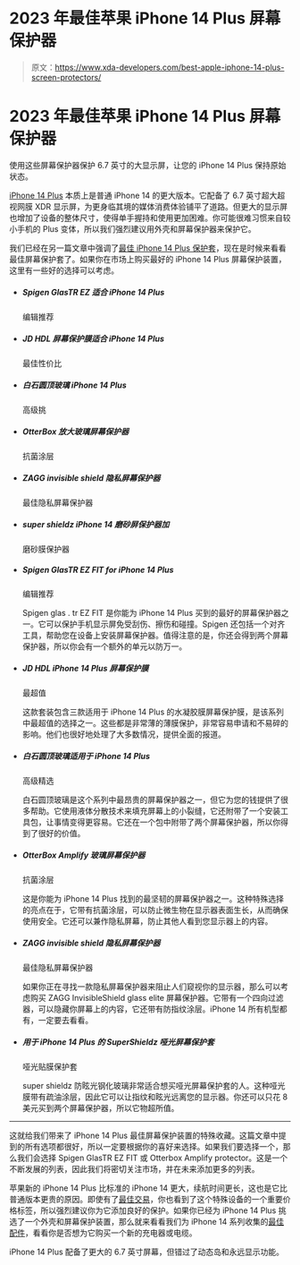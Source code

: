 # 2023 年最佳苹果 iPhone 14 Plus 屏幕保护器

> 原文：<https://www.xda-developers.com/best-apple-iphone-14-plus-screen-protectors/>

# 2023 年最佳苹果 iPhone 14 Plus 屏幕保护器

使用这些屏幕保护器保护 6.7 英寸的大显示屏，让您的 iPhone 14 Plus 保持原始状态。

[iPhone 14 Plus](https://www.xda-developers.com/apple-iphone-14-review/) 本质上是普通 iPhone 14 的更大版本。它配备了 6.7 英寸超大超视网膜 XDR 显示屏，为更身临其境的媒体消费体验铺平了道路。但更大的显示屏也增加了设备的整体尺寸，使得单手握持和使用更加困难。你可能很难习惯来自较小手机的 Plus 变体，所以我们强烈建议用外壳和屏幕保护器来保护它。

我们已经在另一篇文章中强调了[最佳 iPhone 14 Plus 保护套](https://www.xda-developers.com/best-apple-iphone-14-plus-cases/)，现在是时候来看看最佳屏幕保护套了。如果你在市场上购买最好的 iPhone 14 Plus 屏幕保护装置，这里有一些好的选择可以考虑。

*   ##### Spigen GlasTR EZ 适合 iPhone 14 Plus

    编辑推荐

*   ##### JD HDL 屏幕保护膜适合 iPhone 14 Plus

    最佳性价比

*   ##### 白石圆顶玻璃 iPhone 14 Plus

    高级挑

*   ##### OtterBox 放大玻璃屏幕保护器

    抗菌涂层

*   ##### ZAGG invisible shield 隐私屏幕保护器

    最佳隐私屏幕保护器

*   ##### super shieldz iPhone 14 磨砂屏保护器加

    磨砂膜保护器

*   ##### Spigen GlasTR EZ FIT for iPhone 14 Plus

    编辑推荐

    Spigen glas . tr EZ FIT 是你能为 iPhone 14 Plus 买到的最好的屏幕保护器之一。它可以保护手机显示屏免受刮伤、擦伤和碰撞。Spigen 还包括一个对齐工具，帮助您在设备上安装屏幕保护器。值得注意的是，你还会得到两个屏幕保护器，所以你会有一个额外的单元以防万一。

*   ##### JD HDL iPhone 14 Plus 屏幕保护膜

    最超值

    这款套装包含三款适用于 iPhone 14 Plus 的水凝胶膜屏幕保护膜，是该系列中最超值的选择之一。这些都是非常薄的薄膜保护，非常容易申请和不易碎的影响。他们也很好地处理了大多数情况，提供全面的报道。

*   ##### 白石圆顶玻璃适用于 iPhone 14 Plus

    高级精选

    白石圆顶玻璃是这个系列中最昂贵的屏幕保护器之一，但它为您的钱提供了很多帮助。它使用液体分散技术来填充屏幕上的小裂缝，它还附带了一个安装工具包，让事情变得更容易。它还在一个包中附带了两个屏幕保护器，所以你得到了很好的价值。

*   ##### OtterBox Amplify 玻璃屏幕保护器

    抗菌涂层

    这是你能为 iPhone 14 Plus 找到的最坚韧的屏幕保护器之一。这种特殊选择的亮点在于，它带有抗菌涂层，可以防止微生物在显示器表面生长，从而确保使用安全。它还可以兼作隐私屏幕，防止其他人看到您显示器上的内容。

*   ##### ZAGG invisible shield 隐私屏幕保护器

    最佳隐私屏幕保护器

    如果你正在寻找一款隐私屏幕保护器来阻止人们窥视你的显示器，那么可以考虑购买 ZAGG InvisibleShield glass elite 屏幕保护器。它带有一个四向过滤器，可以隐藏你屏幕上的内容，它还带有防指纹涂层。iPhone 14 所有机型都有，一定要去看看。

*   ##### 用于 iPhone 14 Plus 的 SuperShieldz 哑光屏幕保护套

    哑光贴膜保护套

    super shieldz 防眩光钢化玻璃非常适合想买哑光屏幕保护套的人。这种哑光膜带有疏油涂层，因此它可以让指纹和眩光远离您的显示器。你还可以只花 8 美元买到两个屏幕保护器，所以它物超所值。

* * *

这就给我们带来了 iPhone 14 Plus 最佳屏幕保护装置的特殊收藏。这篇文章中提到的所有选项都很好，所以一定要根据你的喜好来选择。如果我们要选择一个，那么我们会选择 Spigen GlasTR EZ FIT 或 Otterbox Amplify protector。这是一个不断发展的列表，因此我们将密切关注市场，并在未来添加更多的列表。

苹果新的 iPhone 14 Plus 比标准的 iPhone 14 更大，续航时间更长，这也是它比普通版本更贵的原因。即使有了[最佳交易](https://www.xda-developers.com/best-apple-iphone-14-deals/)，你也看到了这个特殊设备的一个重要价格标签，所以强烈建议你为它添加良好的保护。如果你已经为 iPhone 14 Plus 挑选了一个外壳和屏幕保护装置，那么就来看看我们为 iPhone 14 系列收集的[最佳配件](https://www.xda-developers.com/best-apple-iphone-14-chargers/)，看看你是否想为它购买一个新的充电器或电缆。

iPhone 14 Plus 配备了更大的 6.7 英寸屏幕，但错过了动态岛和永远显示功能。